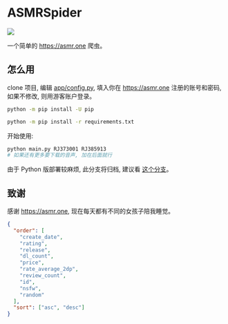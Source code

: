# ASMRSpider

![](https://img.shields.io/badge/python-%3E=3.9-green.svg)

一个简单的 <https://asmr.one> 爬虫。

## 怎么用

clone 项目, 编辑 [app/config.py](https://github.com/DiheChen/ASMRSpider/blob/master/app/config.py), 填入你在 <https://asmr.one> 注册的账号和密码, 如果不修改, 则用游客账户登录。

```bash
python -m pip install -U pip

python -m pip install -r requirements.txt
```

开始使用:

```bash
python main.py RJ373001 RJ385913
# 如果还有更多要下载的音声, 加在后面就行
```

由于 Python 版部署较麻烦, 此分支将归档, 建议看 [这个分支](https://github.com/DiheChen/go-asmr-spider/tree/master)。

## 致谢

感谢 <https://asmr.one>, 现在每天都有不同的女孩子陪我睡觉。

```json
{
  "order": [
    "create_date",
    "rating",
    "release",
    "dl_count",
    "price",
    "rate_average_2dp",
    "review_count",
    "id",
    "nsfw",
    "random"
  ],
  "sort": ["asc", "desc"]
}
```